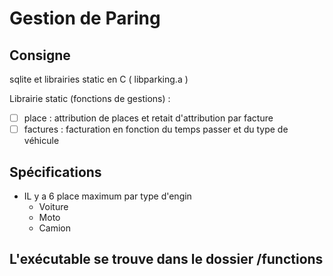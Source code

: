 # Gestion de Paring

## Consigne

sqlite et librairies static en C ( libparking.a )

Librairie static (fonctions de gestions) :

- [ ]  place : attribution de places et retait d'attribution par facture
- [ ]  factures : facturation en fonction du temps passer et du type de véhicule

## Spécifications

- IL y a 6 place maximum par type d'engin
  - Voiture
  - Moto
  - Camion

## L'exécutable se trouve dans le dossier /functions
